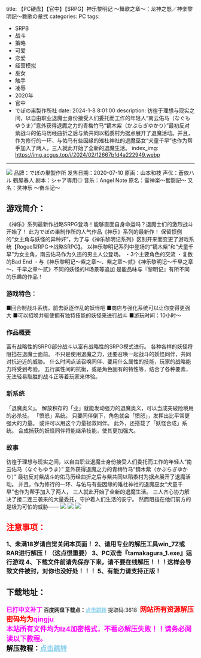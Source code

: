 title: 【PC硬盘】【官中】【SRPG】神乐黎明记 ～舞歌之章～：龙神之怒／神楽黎明記～舞歌の章弐
categories: PC
tags:
- SRPB
- 战斗
- 策略
- 可爱
- 恋爱
- 经营模拟
- 巫女
- 触手
- 凌辱
- 2020年
- 官中
- でぼの巣製作所社
date: 2024-1-8 8:01:00
description: 彷徨于理想与现实之间，以自由职业退魔士身份接受人们委托而工作的年轻人“南云佑马（なぐもゆうま）”意外获得退魔之力的青梅竹马“镝木紫（かぶらぎゆかり）”最初反对紫战斗的佑马历经曲折之后与紫共同以稻黍村为据点展开了退魔活动。并且，作为修行的一环、与佑马有些因缘的雉杜神社的退魔巫女“犬童千早”也作为帮手加入了两人，三人就此开始了全新的退魔生活。
index_img: https://img.acgus.top/i/2024/02/12667bfd4a222949.webp
---
![](https://img.acgus.top/i/2024/02/12667bfd4a222949.webp)
品牌：でぼの巣製作所
发售日期：2020-07-10
原画：山本和枝
声优：蒼依ハル 鶴屋春人
剧本：シャア専用◎
音乐：Angel Note
原名：霊神楽～奮闘記～
又名：灵神乐 ～奋斗记～

## 游戏简介：
《神乐》系列最新作战略SRPG登场！能够直面自身命运吗？退魔士们的激烈战斗开始了！
此为でぼの巣制作所的人气作品《神乐》系列的最新作！
保留惯例的“女主角与妖怪的异种奸”，为了与《神乐黎明记系列》区别开来而变更了游戏系统【Rogue型RPG→战略SRPG】。
以神乐黎明记系列中登场的“镝木紫”和“犬童千早”为女主角，南云佑马作为久违的男主人公登场。
・3个主要角色的交流
・复数的Bad End
・与《神乐黎明记～紫之章～、紫之章～贰》《神乐黎明记～千早之章～、千早之章～贰》不同的妖怪的H场景等追加
是能品味与『黎明记』有所不同的乐趣的作品！

### 游戏特色：
■回合制战斗系统，前去驱逐作乱的妖怪吧
■商店与强化系统可以让你变得更强大
■可以招唤并驱使拥有独特技能的妖怪来进行战斗
■游玩时间：10小时～

### 作品概要
富有战略性的SRPG部分战斗以富有战略性的SRPG模式进行。
各种各样的妖怪将阻挡在退魔士面前。
不只是使用退魔之力，还要召唤一起战斗的妖怪同伴，共同对抗迫近的威胁。
什么时间点该召唤同伴、要用什么属性的技能，玩家的战略能力将受到考验。
五行属性间的抗衡，或是角色固有的特性等，结合了各种要素，无法轻易取胜的战斗正等着玩家来体验。

### 新系统
「退魔奥义」。
解放积存的「业」就能发动强力的退魔奥义，可以当成突破险境用的必杀技。
「愤怒」系统。
只要同伴倒下，角色就会「愤怒」，发挥出比平常更强大的力量。
或许可以用这个力量拯救同伴。
此外，还搭载了「妖怪合成」系统。
合成捕获的妖怪同伴将能继承技能，使其更加强大。

### 故事
彷徨于理想与现实之间，以自由职业退魔士身份接受人们委托而工作的年轻人“南云佑马（なぐもゆうま）”
意外获得退魔之力的青梅竹马“镝木紫（かぶらぎゆかり）”
最初反对紫战斗的佑马历经曲折之后与紫共同以稻黍村为据点展开了退魔活动。
并且，作为修行的一环、与佑马有些因缘的雉杜神社的退魔巫女“犬童千早”也作为帮手加入了两人，
三人就此开始了全新的退魔生活。
三人齐心协力解决了接二连三袭来的大量委托，守护着人们生活的安宁。
然而阻挡在他们前方的是极为可怕的威胁——
![](https://img.acgus.top/i/2024/02/1a9cb196cc222959.webp)
![](https://img.acgus.top/i/2024/02/14b2e0abc5222956.webp)
![](https://img.acgus.top/i/2024/02/da5dcb0b4a222953.webp)






## <font color=#FF0000 >注意事项：</font>
<font size=3><b>1、未满18岁请自觉关闭本页面！
2、请用专业的解压工具win_7Z或RAR进行解压！（这点很重要）
3、PC双击『tamakagura_1.exe』运行游戏
4、下载文件前请先保存下来，请不要在线解压！！！这样会导致文件被封，对你也没好处！！！
5、有能力请支持正版！</b></font>

## 下载地址：
<font color=#FF00FF size=3><b>已打中文补丁</b></font>
<b>百度网盘下载点：</b><a href="https://pan.baidu.com/s/1yFp5Zio0QVPSSBRkOHeqOg?pwd=3618" style="color: #87CEEB;"><b>点击跳转</b></a> 提取码:3618
<a style="padding: 0" href="https://post.qingju.org/AD/"><img style="max-width:100%" src="https://img.acgus.top/i/2024/07/478f689b8021d8d499ab43d21acf137a.gif" alt=""></a>
<b><font color=#FF0000 size=4>网站所有资源解压密码均为</b></font><b><font color=#FF00FF size=4>qingju</font><font color=#FF0000 ></font></b><br><b><font color=#FF00FF size=4>本站所有文件均为lz4加密格式，不看必解压失败！！请务必阅读以下教程。</b></font><br><b><font color=#000 size=4>解压教程：</b><a href="https://post.qingju.org/tutorial/000/" style="color: #87CEEB;"><b>点击跳转</b></a>